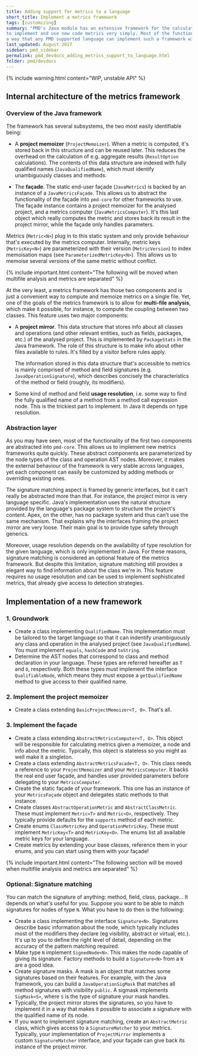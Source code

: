 ```yaml
---
title: Adding support for metrics to a language
short_title: Implement a metrics framework
tags: [customizing]
summary: "PMD's Java module has an extensive framework for the calculation of metrics, which allows rule developers 
to implement and use new code metrics very simply. Most of the functionality of this framework is abstracted in such 
a way that any PMD supported language can implement such a framework without too much trouble. Here's how."
last_updated: August 2017
sidebar: pmd_sidebar
permalink: pmd_devdocs_adding_metrics_support_to_language.html
folder: pmd/devdocs
---
```


{% include warning.html content="WIP, unstable API" %}

## Internal architecture of the metrics framework

### Overview of the Java framework

The framework has several subsystems, the two most easily identifiable being:
* A **project memoizer** (`ProjectMemoizer`). When a metric is computed, it's stored back in this structure and can be 
reused later. This 
 reduces the overhead on the calculation of e.g. aggregate results (`ResultOption` calculations). The contents of 
 this data structure are indexed with fully qualified names (`JavaQualifiedName`), which must identify unambiguously 
 classes and methods.

* The **façade**. The static end-user façade (`JavaMetrics`) is backed by an instance of a `JavaMetricsFaçade`. This 
  allows us to abstract the functionality of the façade into `pmd-core` for other frameworks to use. The façade 
  instance contains a project memoizer for the analysed project, and a metrics computer 
  (`JavaMetricsComputer`). It's this last object which really computes the metric and stores back its result in the 
  project mirror, while the façade only handles parameters.

Metrics (`Metric<N>`) plug in to this static system and only provide behaviour that's executed by the metrics computer. 
Internally, metric keys (`MetricKey<N>`) are parameterized with their version (`MetricVersion`) to index memoisation 
maps (see `ParameterizedMetricKey<N>`). This allows us to memoise several versions of the same metric without conflict. 

{% include important.html content="The following will be moved when multifile analysis and metrics are separated" %}
<!-- We should probably create a dedicated page about the architecture of multifile analysis/ signature matching and how
 to implement that -->

At the very least, a metrics framework has those two components and is just a convenient way to compute and memoize 
metrics on a single file. Yet, one of the goals of the metrics framework is to allow for **multi-file analysis**, which 
make it possible, for instance, to compute the coupling between two classes. This feature uses two major 
components:
* A **project mirror**. This data structure that stores info about all classes and operations (and other relevant 
  entities, such as fields, packages, etc.) of the analysed project. This is implemented by `PackageStats` in the Java
  framework. The role of this structure is to make info about other files available to rules. It's filled by a visitor before rules apply.

  The information stored in this data structure that's accessible to metrics is mainly comprised of method and field 
  signatures (e.g. `JavaOperationSignature`), which describes concisely the characteristics of the method or field 
  (roughly, its modifiers).
  
* Some kind of method and field **usage resolution**, i.e. some way to find the fully qualified name of a method from a 
  method call expression node. This is the trickiest part to implement. In Java it depends on type resolution.

### Abstraction layer

As you may have seen, most of the functionality of the first two components are abstracted into `pmd-core`. This 
allows us to implement new metrics frameworks quite quickly. These abstract components are parameterized by the 
node types of the class and operation AST nodes. Moreover, it makes the external behaviour of the framework is very 
stable across languages, yet each component can easily be customized by adding methods or overriding existing ones.

The signature matching aspect is framed by generic interfaces, but it can't really be abstracted more 
than that. For instance, the project mirror is very language specific. Java's implementation uses the natural structure
provided by the language's package system to structure the project's content. Apex, on the other, has no package 
system and thus can't use the same mechanism. That explains why the interfaces framing the project mirror are very 
loose. Their main goal is to provide type safety through generics.
 
Moreover, usage resolution depends on the availability of type resolution for the given language, which is only implemented in 
Java. For these reasons, signature matching is considered an optional feature of the metrics framework. But despite 
this limitation, signature matching still provides a elegant way to find information about the class we're in. This 
feature requires no usage resolution and can be used to implement sophisticated metrics, that already give access to 
detection strategies.

## Implementation of a new framework

### 1. Groundwork

* Create a class implementing `QualifiedName`. This implementation must be tailored to the target language so 
that it can indentify unambiguously any class and operation in the analysed project (see `JavaQualifiedName`). You 
must implement `equals`, `hashCode` and `toString`.
* Determine the AST nodes that correspond to class and method declaration in your language. These types are 
referred hereafter as `T` and `O`, respectively. Both these types must implement the interface `QualifiableNode`, which 
means they must expose a `getQualifiedName` method to give access to their qualified name.

### 2. Implement the project memoizer
* Create a class extending `BasicProjectMemoizer<T, O>`. That's all.

### 3. Implement the façade
* Create a class extending `AbstractMetricsComputer<T, O>`. This object will be responsible for calculating metrics 
given a memoizer, a node and info about the metric. Typically, this object is stateless so you might as well make it 
a singleton.
* Create a class extending `AbstractMetricsFacade<T, O>`. This class needs a reference to your `ProjectMemoizer` and 
your `MetricsComputer`. It backs the real end user façade, and handles user provided parameters before delegating to 
your `MetricsComputer`.
* Create the static façade of your framework. This one has an instance of your `MetricsFaçade` object and delegates 
static methods to that instance.
* Create classes `AbstractOperationMetric` and `AbstractClassMetric`. These must implement `Metric<T>` and 
`Metric<O>`, respectively. They typically provide defaults for the `supports` method of each metric. 
* Create enums `ClassMetricKey` and `OperationMetricKey`. These must implement `MetricKey<T>` and `MetricKey<O>`. The
 enums list all available metric keys for your language.
* Create metrics by extending your base classes, reference them in your enums, and you can start using them with your
 façade!

{% include important.html content="The following section will be moved when multifile analysis and metrics are separated" %}

### Optional: Signature matching
 
You can match the signature of anything: method, field, class, package... It depends on what's useful for you. 
Suppose you want to be able to match signatures for nodes of type `N`. What you have to do then is the following: 
 
* Create a class implementing the interface `Signature<N>`. Signatures describe basic information about the node, 
which typically includes most of the modifiers they declare (eg visibility, abstract or virtual, etc.). 
It's up to you to define the right level of detail, depending on the accuracy of the pattern matching required.
* Make type `N` implement `SignedNode<N>`. This makes the node capable of giving its signature. Factory methods to 
build a `Signature<N>` from a `N` are a good idea.
* Create signature masks. A mask is an object that matches some signatures based on their features. For example, with
 the Java framework, you can build a `JavaOperationSigMask` that matches all method signatures with visibility 
 `public`. A sigmask implements `SigMask<S>`, where `S` is the type of signature your mask handles.
* Typically, the project mirror stores the signatures, so you have to implement it in a way that makes it possible to
 associate a signature with the qualified name of its node. 
* If you want to implement signature matching, create an `AbstractMetric` class, which gives access to a 
`SignatureMatcher` to your metrics. Typically, your implementation of `ProjectMirror` implements a 
custom `SignatureMatcher` interface, and your façade can give back its instance of the project mirror.

